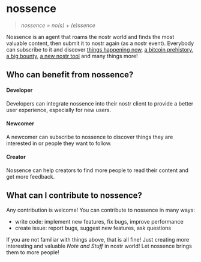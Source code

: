 # nossence

> *nossence = no(s) + (e)ssence*

Nossence is an agent that roams the nostr world and finds the most valuable content, then submit it to nostr again (as a nostr event). Everybody can subscribe to it and discover [things happening now](https://www.nostr.guru/e/cdbd657e9fe2ebecae71ca7804108dad74a93ef2a4efb6725ba0e26a8d28ec9b), [a bitcoin prehistory](https://www.nostr.guru/e/acaa999ab616550406f96a49072b54c4fa272138db0d56222c3eeccc3aed9eb3), [a big bounty](https://www.nostr.guru/e/f213b7d9f083aa0c2c28cc54d0c67cff0bea6e416fcb306c70f1f700e94a695e), [a new nostr tool](https://www.nostr.guru/e/2ced9d0ae9b2348850c6a3d7fe2fbb64884fed0eed0b1c9024a89c78750626ee) and many things more!

## Who can benefit from nossence?

#### Developer

Developers can integrate nossence into their nostr client to provide a better user experience, especially for new users.

#### Newcomer

A newcomer can subscribe to nossence to discover things they are interested in or people they want to follow.

#### Creator

Nossence can help creators to find more people to read their content and get more feedback.

## What can I contribute to nossence?

Any contribution is welcome! You can contribute to nossence in many ways:

- write code: implement new features, fix bugs, improve performance
- create issue: report bugs, suggest new features, ask questions

If you are not familiar with things above, that is all fine! Just creating more interesting and valuable *Note and Stuff* in nostr world! Let nossence brings them to more people!
